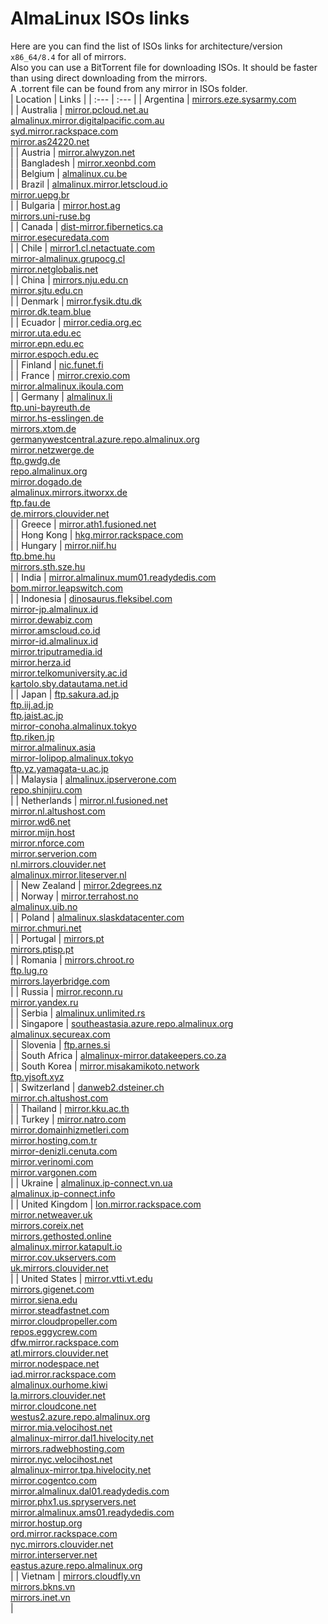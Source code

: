 # AlmaLinux ISOs links  
Here are you can find the list of ISOs links for architecture/version `x86_64/8.4` for all of mirrors.  
Also you can use a BitTorrent file for downloading ISOs. It should be faster than using direct downloading from the mirrors.  
A .torrent file can be found from any mirror in ISOs folder.  
| Location | Links |
| :--- | :--- |
| Argentina | [mirrors.eze.sysarmy.com](http://mirrors.eze.sysarmy.com/almalinux/8.4/isos/x86_64)</br> |
| Australia | [mirror.pcloud.net.au](http://mirror.pcloud.net.au/almalinux/8.4/isos/x86_64)</br>[almalinux.mirror.digitalpacific.com.au](http://almalinux.mirror.digitalpacific.com.au/8.4/isos/x86_64)</br>[syd.mirror.rackspace.com](http://syd.mirror.rackspace.com/almalinux/8.4/isos/x86_64)</br>[mirror.as24220.net](http://mirror.as24220.net/almalinux/8.4/isos/x86_64)</br> |
| Austria | [mirror.alwyzon.net](http://mirror.alwyzon.net/almalinux/8.4/isos/x86_64)</br> |
| Bangladesh | [mirror.xeonbd.com](http://mirror.xeonbd.com/almalinux/8.4/isos/x86_64)</br> |
| Belgium | [almalinux.cu.be](http://almalinux.cu.be/8.4/isos/x86_64)</br> |
| Brazil | [almalinux.mirror.letscloud.io](http://almalinux.mirror.letscloud.io/8.4/isos/x86_64)</br>[mirror.uepg.br](http://mirror.uepg.br/almalinux/8.4/isos/x86_64)</br> |
| Bulgaria | [mirror.host.ag](http://mirror.host.ag/almalinux/8.4/isos/x86_64)</br>[mirrors.uni-ruse.bg](http://mirrors.uni-ruse.bg/almalinux/8.4/isos/x86_64)</br> |
| Canada | [dist-mirror.fibernetics.ca](http://dist-mirror.fibernetics.ca/almalinux/8.4/isos/x86_64)</br>[mirror.esecuredata.com](http://mirror.esecuredata.com/almalinux/8.4/isos/x86_64)</br> |
| Chile | [mirror1.cl.netactuate.com](http://mirror1.cl.netactuate.com/almalinux/8.4/isos/x86_64)</br>[mirror-almalinux.grupocg.cl](http://mirror-almalinux.grupocg.cl/almalinux/8.4/isos/x86_64)</br>[mirror.netglobalis.net](http://mirror.netglobalis.net/almalinux/8.4/isos/x86_64)</br> |
| China | [mirrors.nju.edu.cn](http://mirrors.nju.edu.cn/almalinux/8.4/isos/x86_64)</br>[mirror.sjtu.edu.cn](https://mirror.sjtu.edu.cn/almalinux/8.4/isos/x86_64)</br> |
| Denmark | [mirror.fysik.dtu.dk](http://mirror.fysik.dtu.dk/linux/almalinux/8.4/isos/x86_64)</br>[mirror.dk.team.blue](http://mirror.dk.team.blue/almalinux/8.4/isos/x86_64)</br> |
| Ecuador | [mirror.cedia.org.ec](http://mirror.cedia.org.ec/almalinux/8.4/isos/x86_64)</br>[mirror.uta.edu.ec](http://mirror.uta.edu.ec/almalinux/8.4/isos/x86_64)</br>[mirror.epn.edu.ec](http://mirror.epn.edu.ec/almalinux/8.4/isos/x86_64)</br>[mirror.espoch.edu.ec](http://mirror.espoch.edu.ec/almalinux/8.4/isos/x86_64)</br> |
| Finland | [nic.funet.fi](http://www.nic.funet.fi/pub/mirrors/almalinux.org/8.4/isos/x86_64)</br> |
| France | [mirror.crexio.com](http://mirror.crexio.com/almalinux/8.4/isos/x86_64)</br>[mirror.almalinux.ikoula.com](http://mirror.almalinux.ikoula.com/8.4/isos/x86_64)</br> |
| Germany | [almalinux.li](http://almalinux.li/8.4/isos/x86_64)</br>[ftp.uni-bayreuth.de](http://ftp.uni-bayreuth.de/linux/almalinux/8.4/isos/x86_64)</br>[mirror.hs-esslingen.de](http://mirror.hs-esslingen.de/Mirrors/almalinux/8.4/isos/x86_64)</br>[mirrors.xtom.de](http://mirrors.xtom.de/almalinux/8.4/isos/x86_64)</br>[germanywestcentral.azure.repo.almalinux.org](http://germanywestcentral.azure.repo.almalinux.org/almalinux/8.4/isos/x86_64)</br>[mirror.netzwerge.de](http://mirror.netzwerge.de/almalinux/8.4/isos/x86_64)</br>[ftp.gwdg.de](http://ftp.gwdg.de/pub/linux/almalinux/8.4/isos/x86_64)</br>[repo.almalinux.org](http://repo.almalinux.org/almalinux/8.4/isos/x86_64)</br>[mirror.dogado.de](http://mirror.dogado.de/almalinux/8.4/isos/x86_64)</br>[almalinux.mirrors.itworxx.de](http://almalinux.mirrors.itworxx.de/8.4/isos/x86_64)</br>[ftp.fau.de](http://ftp.fau.de/almalinux/8.4/isos/x86_64)</br>[de.mirrors.clouvider.net](http://de.mirrors.clouvider.net/almalinux/8.4/isos/x86_64)</br> |
| Greece | [mirror.ath1.fusioned.net](http://mirror.ath1.fusioned.net/almalinux/8.4/isos/x86_64)</br> |
| Hong Kong | [hkg.mirror.rackspace.com](http://hkg.mirror.rackspace.com/almalinux/8.4/isos/x86_64)</br> |
| Hungary | [mirror.niif.hu](http://mirror.niif.hu/almalinux/8.4/isos/x86_64)</br>[ftp.bme.hu](http://ftp.bme.hu/almalinux/8.4/isos/x86_64)</br>[mirrors.sth.sze.hu](http://mirrors.sth.sze.hu/almalinux/8.4/isos/x86_64)</br> |
| India | [mirror.almalinux.mum01.readydedis.com](http://mirror.almalinux.mum01.readydedis.com/almalinux/8.4/isos/x86_64)</br>[bom.mirror.leapswitch.com](http://bom.mirror.leapswitch.com/almalinux/8.4/isos/x86_64)</br> |
| Indonesia | [dinosaurus.fleksibel.com](http://dinosaurus.fleksibel.com/almalinux/8.4/isos/x86_64)</br>[mirror-jp.almalinux.id](http://mirror-jp.almalinux.id/almalinux/8.4/isos/x86_64)</br>[mirror.dewabiz.com](http://mirror.dewabiz.com/almalinux/8.4/isos/x86_64)</br>[mirror.amscloud.co.id](http://mirror.amscloud.co.id/almalinux/8.4/isos/x86_64)</br>[mirror-id.almalinux.id](http://mirror-id.almalinux.id/almalinux/8.4/isos/x86_64)</br>[mirror.triputramedia.id](http://mirror.triputramedia.id/almalinux/8.4/isos/x86_64)</br>[mirror.herza.id](http://mirror.herza.id/almalinux/8.4/isos/x86_64)</br>[mirror.telkomuniversity.ac.id](http://mirror.telkomuniversity.ac.id/almalinux/8.4/isos/x86_64)</br>[kartolo.sby.datautama.net.id](http://kartolo.sby.datautama.net.id/almalinux/8.4/isos/x86_64)</br> |
| Japan | [ftp.sakura.ad.jp](http://ftp.sakura.ad.jp/almalinux/8.4/isos/x86_64)</br>[ftp.iij.ad.jp](http://ftp.iij.ad.jp/pub/linux/almalinux/8.4/isos/x86_64)</br>[ftp.jaist.ac.jp](http://ftp.jaist.ac.jp/pub/Linux/almalinux/8.4/isos/x86_64)</br>[mirror-conoha.almalinux.tokyo](http://mirror-conoha.almalinux.tokyo/almalinux/8.4/isos/x86_64)</br>[ftp.riken.jp](http://ftp.riken.jp/Linux/almalinux/8.4/isos/x86_64)</br>[mirror.almalinux.asia](http://mirror.almalinux.asia/almalinux/8.4/isos/x86_64)</br>[mirror-lolipop.almalinux.tokyo](http://mirror-lolipop.almalinux.tokyo/almalinux/8.4/isos/x86_64)</br>[ftp.yz.yamagata-u.ac.jp](http://ftp.yz.yamagata-u.ac.jp/pub/linux/almalinux/8.4/isos/x86_64)</br> |
| Malaysia | [almalinux.ipserverone.com](http://almalinux.ipserverone.com/almalinux/8.4/isos/x86_64)</br>[repo.shinjiru.com](http://repo.shinjiru.com/almalinux/8.4/isos/x86_64)</br> |
| Netherlands | [mirror.nl.fusioned.net](http://mirror.nl.fusioned.net/almalinux/8.4/isos/x86_64)</br>[mirror.nl.altushost.com](http://mirror.nl.altushost.com/almalinux/8.4/isos/x86_64)</br>[mirror.wd6.net](http://mirror.wd6.net/almalinux/8.4/isos/x86_64)</br>[mirror.mijn.host](http://mirror.mijn.host/almalinux/8.4/isos/x86_64)</br>[mirror.nforce.com](http://mirror.nforce.com/pub/linux/almalinux/8.4/isos/x86_64)</br>[mirror.serverion.com](http://mirror.serverion.com/almalinux/8.4/isos/x86_64)</br>[nl.mirrors.clouvider.net](http://nl.mirrors.clouvider.net/almalinux/8.4/isos/x86_64)</br>[almalinux.mirror.liteserver.nl](http://almalinux.mirror.liteserver.nl/8.4/isos/x86_64)</br> |
| New Zealand | [mirror.2degrees.nz](http://mirror.2degrees.nz/almalinux/8.4/isos/x86_64)</br> |
| Norway | [mirror.terrahost.no](http://mirror.terrahost.no/almalinux/8.4/isos/x86_64)</br>[almalinux.uib.no](http://almalinux.uib.no/8.4/isos/x86_64)</br> |
| Poland | [almalinux.slaskdatacenter.com](http://almalinux.slaskdatacenter.com/8.4/isos/x86_64)</br>[mirror.chmuri.net](http://mirror.chmuri.net/almalinux/8.4/isos/x86_64)</br> |
| Portugal | [mirrors.pt](http://mirrors.pt/almalinux/8.4/isos/x86_64)</br>[mirrors.ptisp.pt](http://mirrors.ptisp.pt/almalinux/8.4/isos/x86_64)</br> |
| Romania | [mirrors.chroot.ro](http://mirrors.chroot.ro/almalinux/8.4/isos/x86_64)</br>[ftp.lug.ro](http://ftp.lug.ro/almalinux/8.4/isos/x86_64)</br>[mirrors.layerbridge.com](http://mirrors.layerbridge.com/almalinux/8.4/isos/x86_64)</br> |
| Russia | [mirror.reconn.ru](http://mirror.reconn.ru/almalinux/8.4/isos/x86_64)</br>[mirror.yandex.ru](http://mirror.yandex.ru/almalinux/8.4/isos/x86_64)</br> |
| Serbia | [almalinux.unlimited.rs](http://almalinux.unlimited.rs/8.4/isos/x86_64)</br> |
| Singapore | [southeastasia.azure.repo.almalinux.org](http://southeastasia.azure.repo.almalinux.org/almalinux/8.4/isos/x86_64)</br>[almalinux.secureax.com](http://almalinux.secureax.com/8.4/isos/x86_64)</br> |
| Slovenia | [ftp.arnes.si](http://ftp.arnes.si/mirrors/almalinux/8.4/isos/x86_64)</br> |
| South Africa | [almalinux-mirror.datakeepers.co.za](http://almalinux-mirror.datakeepers.co.za/8.4/isos/x86_64)</br> |
| South Korea | [mirror.misakamikoto.network](http://mirror.misakamikoto.network/almalinux/8.4/isos/x86_64)</br>[ftp.yjsoft.xyz](http://ftp.yjsoft.xyz/almalinux/8.4/isos/x86_64)</br> |
| Switzerland | [danweb2.dsteiner.ch](http://danweb2.dsteiner.ch/almalinux/8.4/isos/x86_64)</br>[mirror.ch.altushost.com](http://mirror.ch.altushost.com/almalinux/8.4/isos/x86_64)</br> |
| Thailand | [mirror.kku.ac.th](http://mirror.kku.ac.th/almalinux/8.4/isos/x86_64)</br> |
| Turkey | [mirror.natro.com](http://mirror.natro.com/almalinux/8.4/isos/x86_64)</br>[mirror.domainhizmetleri.com](http://mirror.domainhizmetleri.com/almalinux/8.4/isos/x86_64)</br>[mirror.hosting.com.tr](http://mirror.hosting.com.tr/almalinux/8.4/isos/x86_64)</br>[mirror-denizli.cenuta.com](http://mirror-denizli.cenuta.com/almalinux/8.4/isos/x86_64)</br>[mirror.verinomi.com](http://mirror.verinomi.com/almalinux/8.4/isos/x86_64)</br>[mirror.vargonen.com](http://mirror.vargonen.com/almalinux/8.4/isos/x86_64)</br> |
| Ukraine | [almalinux.ip-connect.vn.ua](http://almalinux.ip-connect.vn.ua/8.4/isos/x86_64)</br>[almalinux.ip-connect.info](http://almalinux.ip-connect.info/8.4/isos/x86_64)</br> |
| United Kingdom | [lon.mirror.rackspace.com](http://lon.mirror.rackspace.com/almalinux/8.4/isos/x86_64)</br>[mirror.netweaver.uk](http://mirror.netweaver.uk/almalinux/8.4/isos/x86_64)</br>[mirrors.coreix.net](http://mirrors.coreix.net/almalinux/8.4/isos/x86_64)</br>[mirrors.gethosted.online](http://mirrors.gethosted.online/almalinux/8.4/isos/x86_64)</br>[almalinux.mirror.katapult.io](http://almalinux.mirror.katapult.io/8.4/isos/x86_64)</br>[mirror.cov.ukservers.com](http://mirror.cov.ukservers.com/almalinux/8.4/isos/x86_64)</br>[uk.mirrors.clouvider.net](http://uk.mirrors.clouvider.net/almalinux/8.4/isos/x86_64)</br> |
| United States | [mirror.vtti.vt.edu](http://mirror.vtti.vt.edu/almalinux/8.4/isos/x86_64)</br>[mirrors.gigenet.com](https://mirrors.gigenet.com/almalinux/8.4/isos/x86_64)</br>[mirror.siena.edu](http://mirror.siena.edu/almalinux/8.4/isos/x86_64)</br>[mirror.steadfastnet.com](http://mirror.steadfastnet.com/almalinux/8.4/isos/x86_64)</br>[mirror.cloudpropeller.com](http://mirror.cloudpropeller.com/almalinux/8.4/isos/x86_64)</br>[repos.eggycrew.com](https://repos.eggycrew.com/almalinux/8.4/isos/x86_64)</br>[dfw.mirror.rackspace.com](http://dfw.mirror.rackspace.com/almalinux/8.4/isos/x86_64)</br>[atl.mirrors.clouvider.net](http://atl.mirrors.clouvider.net/almalinux/8.4/isos/x86_64)</br>[mirror.nodespace.net](http://mirror.nodespace.net/almalinux/8.4/isos/x86_64)</br>[iad.mirror.rackspace.com](http://iad.mirror.rackspace.com/almalinux/8.4/isos/x86_64)</br>[almalinux.ourhome.kiwi](https://almalinux.ourhome.kiwi/8.4/isos/x86_64)</br>[la.mirrors.clouvider.net](http://la.mirrors.clouvider.net/almalinux/8.4/isos/x86_64)</br>[mirror.cloudcone.net](http://mirror.cloudcone.net/almalinux/8.4/isos/x86_64)</br>[westus2.azure.repo.almalinux.org](http://westus2.azure.repo.almalinux.org/almalinux/8.4/isos/x86_64)</br>[mirror.mia.velocihost.net](http://mirror.mia.velocihost.net/almalinux/8.4/isos/x86_64)</br>[almalinux-mirror.dal1.hivelocity.net](http://almalinux-mirror.dal1.hivelocity.net/8.4/isos/x86_64)</br>[mirrors.radwebhosting.com](http://mirrors.radwebhosting.com/almalinux/8.4/isos/x86_64)</br>[mirror.nyc.velocihost.net](http://mirror.nyc.velocihost.net/almalinux/8.4/isos/x86_64)</br>[almalinux-mirror.tpa.hivelocity.net](http://almalinux-mirror.tpa.hivelocity.net/8.4/isos/x86_64)</br>[mirror.cogentco.com](http://mirror.cogentco.com/pub/linux/almalinux/8.4/isos/x86_64)</br>[mirror.almalinux.dal01.readydedis.com](http://mirror.almalinux.dal01.readydedis.com/almalinux/8.4/isos/x86_64)</br>[mirror.phx1.us.spryservers.net](http://mirror.phx1.us.spryservers.net/almalinux/8.4/isos/x86_64)</br>[mirror.almalinux.ams01.readydedis.com](http://mirror.almalinux.ams01.readydedis.com/almalinux/8.4/isos/x86_64)</br>[mirror.hostup.org](http://mirror.hostup.org/almalinux/8.4/isos/x86_64)</br>[ord.mirror.rackspace.com](http://ord.mirror.rackspace.com/almalinux/8.4/isos/x86_64)</br>[nyc.mirrors.clouvider.net](http://nyc.mirrors.clouvider.net/almalinux/8.4/isos/x86_64)</br>[mirror.interserver.net](http://mirror.interserver.net/almalinux/8.4/isos/x86_64)</br>[eastus.azure.repo.almalinux.org](http://eastus.azure.repo.almalinux.org/almalinux/8.4/isos/x86_64)</br> |
| Vietnam | [mirrors.cloudfly.vn](http://mirrors.cloudfly.vn/almalinux/8.4/isos/x86_64)</br>[mirrors.bkns.vn](http://mirrors.bkns.vn/almalinux/8.4/isos/x86_64)</br>[mirrors.inet.vn](http://mirrors.inet.vn/almalinux/8.4/isos/x86_64)</br> |
